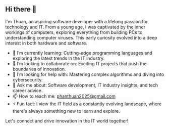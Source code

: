 ## Hi there 👋

I'm Thuan, an aspiring software developer with a lifelong passion for technology and IT.
From a young age, I was captivated by the inner workings of computers, exploring everything from building PCs to understanding computer viruses.
This early curiosity evolved into a deep interest in both hardware and software.
- 🌱 I’m currently learning: Cutting-edge programming languages and exploring the latest trends in the IT industry.
- 👯 I’m looking to collaborate on: Exciting IT projects that push the boundaries of innovation.
- 🤔 I’m looking for help with: Mastering complex algorithms and diving into cybersecurity.
- 💬 Ask me about: Software development, IT industry insights, and tech career advice.
- 📫 How to reach me: phanthuan2025@gmail.com
- ⚡ Fun fact: I view the IT field as a constantly evolving landscape, where there's always something new to learn and explore.

Let's connect and drive innovation in the IT world together!
